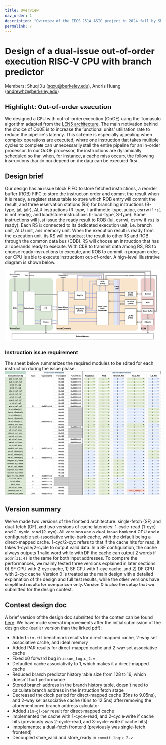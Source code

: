 ```yaml
---
title: Overview
nav_order: 1
description: "Overview of the EECS 251A ASIC project in 2024 fall by Shuqi Xu and Andris Huang."
permalink: /
---
```


# Design of a dual-issue out-of-order execution RISC-V CPU with branch predictor
Members: Shuqi Xu (<sqxu@berkeley.edu>), Andris Huang (<andrewhz@berkeley.edu>)

## Highlight: Out-of-order execution
We designed a CPU with out-of-order execution (OoOE) using the Tomasulo algorithm adapted from the [LEN5 architecture](https://webthesis.biblio.polito.it/13205/1/tesi.pdf). The main motivation behind the choice of OoOE is to increase the functional units' utilization rate to reduce the pipeline's latency. This scheme is especially appealing when complex operations are executed, where one instruction that takes multiple cycles to complete can unnecessarily stall the entire pipeline for an in-order processor. In our OoOE processor, the instructions are dynamically scheduled so that when, for instance, a cache miss occurs, the following instructions that do not depend on the data can be executed first.

## Design brief
Our design has an issue block FIFO to store fetched instructions, a reorder buffer (ROB) FIFO to store the instruction order and commit the result when it is ready, a register status table to store which ROB entry will commit the result, and three reservation stations (RS) for branching instructions (B-type, jal, jalr), ALU instructions (R-type, I-arithmetic-type, auipc, csrrw if `rs1` is not ready), and load/store instructions (I-load-type, S-type). Some instructions will just issue the ready result to ROB (lui, csrrwi, csrrw if `rs1` is ready). Each RS is connected to its dedicated execution unit, i.e. branch unit, ALU unit, and memory unit. When the execution result is ready from the execution unit, its RS will broadcast the result to other RS and ROB through the common data bus (CDB). RS will choose an instruction that has all operands ready to execute. With CDB to transmit data among RS, RS to choose ready instructions to execute, and ROB to commit in program order, our CPU is able to execute instructions out-of-order. A high-level illustrative diagram is shown below.

![alt text](docs/general/high-level-diagram.jpg)

### Instruction issue requirement
The sheet below summarizes the required modules to be edited for each instruction during the issue phase.
![issue_requirement](docs/general/issue_requirement.png)

## Version summary
We've made two versions of the frontend architecture: single-fetch (SF) and dual-fetch (DF), and two versions of cache latencies: 1-cycle-read (1-cyc) and 2-cycle-read (2-cyc). All versions use a dual-issue backend CPU and a configurable set-associative write-back cache, with the default being a direct-mapped cache. 1-cyc/2-cyc refers to that if the cache hits for read, it takes 1-cycle/2-cycle to output valid data. In a SF configuration, the cache always outputs 1 valid word while with DF the cache can output 2 words if `addr[31:4]` is the same for both input addresses. To compare the performances, we mainly tested three versions explained in later sections: 0) SF CPU with 2-cyc cache, 1) SF CPU with 1-cyc cache, and 2) DF CPU with 2-cyc cache. Version 0 is treated as the main design with a detailed explanation of the design and full test results, while the other versions have simplified results for comparison only. Version 0 is also the setup that we submitted for the design contest.

## Contest design doc
A brief version of the design doc submitted for the contest can be found [here](docs/general/Final_design_doc.pdf). We have made several improvements after the initial submission of the design doc (earlier version than the linked pdf):

- Added `sim-rtl` benchmark results for direct-mapped cache, 2-way set associative cache, and ideal memory
- Added PAR results for direct-mapped cache and 2-way set associative cache
- Fixed x0 forward bug in `issue_logic_2.v`
- Defaulted cache associativity to 1, which makes it a direct-mapped cache
- Reduced branch predictor history table size from 128 to 16, which doesn't hurt performance
- Stored branch address in the branch history table, doesn't need to calculate branch address in the instruction fetch stage
- Decreased the clock period for direct-mapped cache (15ns to 9.05ns), and 2-way set associative cache (16ns to 12.5ns) after removing the aforementioned branch address calculator
- Added `sim-gl-par` result for direct-mapped cache
- Implemented the cache with 1-cycle-read, and 2-cycle-write if cache hits (previously was 2-cycle-read, and 3-cycle-write if cache hits)
- Impplemented a dual-fetch frontend (previously was single-fetch frontend)
- Decoupled store_valid and store_ready in `commit_logic_2.v`
